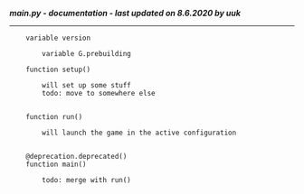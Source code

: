 ***__main__.py - documentation - last updated on 8.6.2020 by uuk***
___

        variable version

            variable G.prebuilding

        function setup()
            
            will set up some stuff
            todo: move to somewhere else


        function run()
            
            will launch the game in the active configuration


        @deprecation.deprecated()
        function main()
            
            todo: merge with run()

